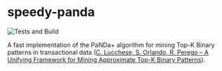 # speedy-panda

![Tests and Build](https://github.com/giulioz/speedy-panda/workflows/Tests%20and%20Build/badge.svg)

A fast implementation of the PaNDa+ algorithm for mining Top-K Binary patterns in transactional data ([C. Lucchese, S. Orlando, R. Perego – A Unifying Framework for Mining Approximate Top-K Binary Patterns](https://ieeexplore.ieee.org/document/6682889)).
